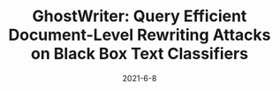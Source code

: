 ---
title: "GhostWriter: Query Efficient Document-Level Rewriting Attacks on Black Box Text Classifiers"
date: "2021-6-8"
authors: ["Neal Mangaokar", "**Tianji Cong**", "Atul Prakash"]
publication_types: ["1"]
publication: "Under Revision"
abstract: ""
featured: false
#url_pdf: https://arxiv.org/abs/1911.11946
#url_code: https://github.com/Ethos-lab/Segmentation-defense
---